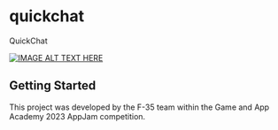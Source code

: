 # quickchat

QuickChat

[![IMAGE ALT TEXT HERE](https://img.youtube.com/vi/KB8qxy2yaZA/0.jpg)](https://www.youtube.com/watch?v=KB8qxy2yaZA)


## Getting Started

This project was developed by the F-35 team within the Game and App Academy 2023 AppJam competition.
